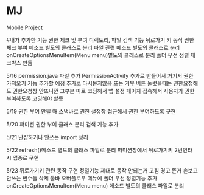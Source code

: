 # MJ
Mobile Project

#내가 추가한 기능
    권한 체크 및 부여
    디렉토리, 파일 검색 기능
    뒤로가기 키 동작
    권한체크 부여 메소드 별도의 클래스로 분리
    파일 관련 메소드 별도의 클래스로 분리
    onCreateOptionsMenuItem(Menu menu)별도의 클래스로 분리
    폴더 우선 정렬 체크박스 만듦
    
    




5/16
permission.java 파일 추가
PermissionActivity 추가로 만들어서 거기서 권한 가져오기 기능 추가할 예정
추가로 다시묻지않음 또는 거부 버튼 눌럿을때는 권한요청해도 권한요청창 안뜨니깐 그부분 따로 코딩해서 앱 설정 페이지 접속해서
사용자가 권한 부여하도록 코딩해야 할듯

5/19
권한 부여 안될 때 스낵바로 권한 설정창 접근해서 권한 부여하도록 구현

5/20
퍼미션 권한 부여 클래스 분리
검색 기능 추가

5/21
난잡하거나 안쓰는 import 정리

5/22
refresh()메소드 별도의 클래스 파일로 분리
퍼미션창에서 뒤로가기키 2번연타 시 앱종료 구현

5/23
뒤로가기키 관련 동작 구현
정렬기능 제대로 동작 안되는거 고침
경고 뜬거 손보고 안쓰는 변수들 삭제
툴바 오버플로우 메뉴에 폴더 우선 정렬기능 추가 
onCreateOptionsMenuItem(Menu menu) 메소드 별도의 클래스 파일로 분리
